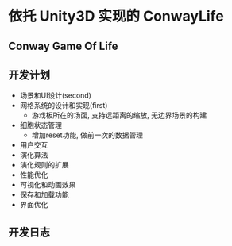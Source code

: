 # 依托 Unity3D 实现的 ConwayLife

## Conway Game Of Life

## 开发计划

* 场景和UI设计(second)
* 网格系统的设计和实现(first)
  * 游戏板所在的场面, 支持远距离的缩放, 无边界场景的构建
* 细胞状态管理
  * 增加reset功能, 做前一次的数据管理
* 用户交互
* 演化算法
* 演化规则的扩展
* 性能优化
* 可视化和动画效果
* 保存和加载功能
* 界面优化

## 开发日志
